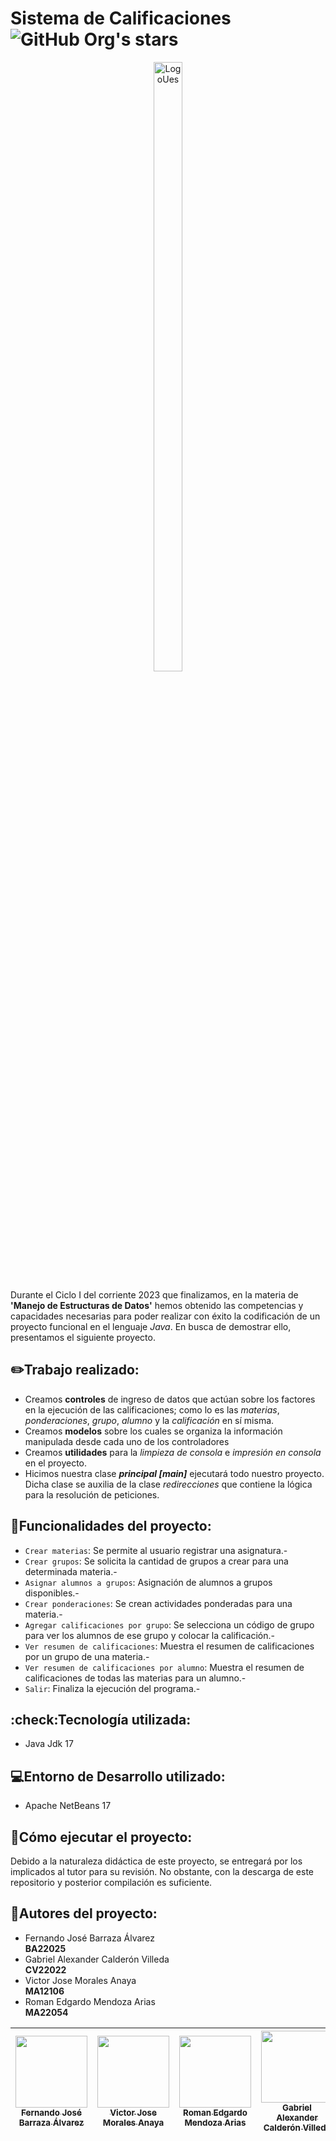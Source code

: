 # Sistema de Calificaciones ![GitHub Org's stars](https://img.shields.io/github/stars/MinunGR?style=social)
<p align="center">
  <img src="https://revistas.ues.edu.sv/public/site/images/ernestocruz/uij3.png" alt="LogoUes" width="30%" height="50%">
</p>

Durante el Ciclo I del corriente 2023 que finalizamos, en la materia de **'Manejo de Estructuras de Datos'** hemos obtenido las competencias y capacidades necesarias para poder realizar con éxito la codificación de un proyecto funcional en el lenguaje *Java*. En busca de demostrar ello, presentamos el siguiente proyecto.

## :pencil2:Trabajo realizado:
- Creamos **controles** de ingreso de datos que actúan sobre los factores en la ejecución de las calificaciones; como lo es las *materias*, *ponderaciones*, *grupo*, *alumno* y la *calificación* en sí misma.
- Creamos **modelos** sobre los cuales se organiza la información manipulada desde cada uno de los controladores
- Creamos **utilidades** para la *limpieza de consola* e *impresión en consola* en el proyecto.
- Hicimos nuestra clase ***principal [main]*** ejecutará todo nuestro proyecto. Dicha clase se auxilia de la clase *redirecciones* que contiene la lógica para la resolución de peticiones.

## :hammer:Funcionalidades del proyecto:
  - `Crear materias`: Se permite al usuario registrar una asignatura.-
  - `Crear grupos`: Se solicita la cantidad de grupos a crear para una determinada materia.-
  - `Asignar alumnos a grupos`: Asignación de alumnos a grupos disponibles.-
  - `Crear ponderaciones`: Se crean actividades ponderadas para una materia.-
  - `Agregar calificaciones por grupo`: Se selecciona un código de grupo para ver los alumnos de ese grupo y colocar la calificación.-
  - `Ver resumen de calificaciones`: Muestra el resumen de calificaciones por un grupo de una materia.-
  - `Ver resumen de calificaciones por alumno`: Muestra el resumen de calificaciones de todas las materias para un alumno.-
  - `Salir`: Finaliza la ejecución del programa.-


## :check:Tecnología utilizada:
- Java Jdk 17

## :computer:Entorno de Desarrollo utilizado:
- Apache NetBeans 17

## :speech_balloon:Cómo ejecutar el proyecto:
Debido a la naturaleza didáctica de este proyecto, se entregará por los implicados al tutor para su revisión. No obstante, con la descarga de este repositorio y posterior compilación es suficiente.

## :busts_in_silhouette:Autores del proyecto:
- Fernando José Barraza Álvarez  
  **BA22025**
- Gabriel Alexander Calderón Villeda  
  **CV22022**
- Victor Jose Morales Anaya  
  **MA12106**
- Roman Edgardo Mendoza Arias  
  **MA22054**

  
| [<img src="https://avatars.githubusercontent.com/u/61745150?v=4" width=115><br><sub>Fernando José Barraza Álvarez</sub>](https://github.com/MinunGR) | [<img src="https://avatars.githubusercontent.com/u/134123481?v=4" width=115><br><sub>Victor Jose Morales Anaya</sub>](https://github.com/jose-moral) | [<img src="https://avatars.githubusercontent.com/u/134826793?v=4" width=115><br><sub>Roman Edgardo Mendoza Arias</sub>](https://github.com/remaGOD) | [<img src="https://avatars.githubusercontent.com/u/66326960?v=4" width=115><br><sub>Gabriel Alexander Calderón Villeda  </sub>](https://github.com/ga-b0)
| :---: | :---: | :---: | :---: |
